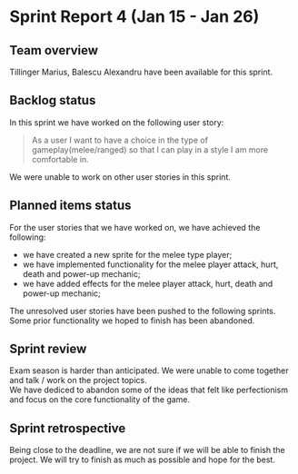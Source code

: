 # Sprint Report 4 (Jan 15 - Jan 26)

## Team overview

Tillinger Marius, Balescu Alexandru have been available for this sprint.

## Backlog status

In this sprint we have worked on the following user story:  
> As a user I want to have a choice in the type of gameplay(melee/ranged) so that I can play in a style I am more comfortable in.

We were unable to work on other user stories in this sprint.

## Planned items status

For the user stories that we have worked on, we have achieved the following:

- we have created a new sprite for the melee type player;
- we have implemented functionality for the melee player attack, hurt, death and power-up mechanic;
- we have added effects for the melee player attack, hurt, death and power-up mechanic;

The unresolved user stories have been pushed to the following sprints. Some prior functionality we hoped to finish has been abandoned.

## Sprint review

Exam season is harder than anticipated. We were unable to come together and talk / work on the project topics. 
<br>We have dediced to abandon some of the ideas that felt like perfectionism and focus on the core functionality of the game.

## Sprint retrospective

Being close to the deadline, we are not sure if we will be able to finish the project. We will try to finish as much as possible and hope for the best.
